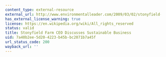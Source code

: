 ```yaml
---
content_type: external-resource
external_url: http://www.environmentalleader.com/2009/03/02/stonyfield-farm-ceo-discusses-sustainable-business/
has_external_license_warning: true
license: https://en.wikipedia.org/wiki/All_rights_reserved
status: valid
title: Stonyfield Farm CEO Discusses Sustainable Business
uid: 7a40b2ee-5d20-4223-b45b-bc2071b7a45f
url_status_code: 200
wayback_url: ''
---
```

